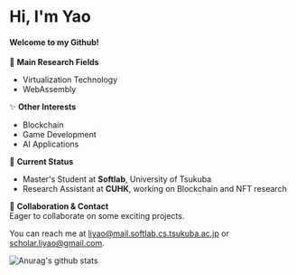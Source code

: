 <!---
BH3GEI/BH3GEI is a ✨ special ✨ repository because its `README.md` (this file) appears on your GitHub profile.
You can click the Preview link to take a look at your changes.
--->

# Hi, I'm Yao

#### Welcome to my Github!

👀 **Main Research Fields**  
- Virtualization Technology  
- WebAssembly  

✨ **Other Interests**  
- Blockchain  
- Game Development  
- AI Applications  

🌱 **Current Status**  
- Master's Student at **Softlab**, University of Tsukuba  
- Research Assistant at **CUHK**, working on Blockchain and NFT research  

💞️ **Collaboration & Contact**  
Eager to collaborate on some exciting projects. 

You can reach me at [liyao@mail.softlab.cs.tsukuba.ac.jp](mailto:liyao@mail.softlab.cs.tsukuba.ac.jp) or [scholar.liyao@gmail.com](mailto:scholar.liyao@gmail.com).  

![Anurag's github stats](https://github-readme-stats.vercel.app/api?username=BH3GEI&count_private=true&hide=contribs,prs)
